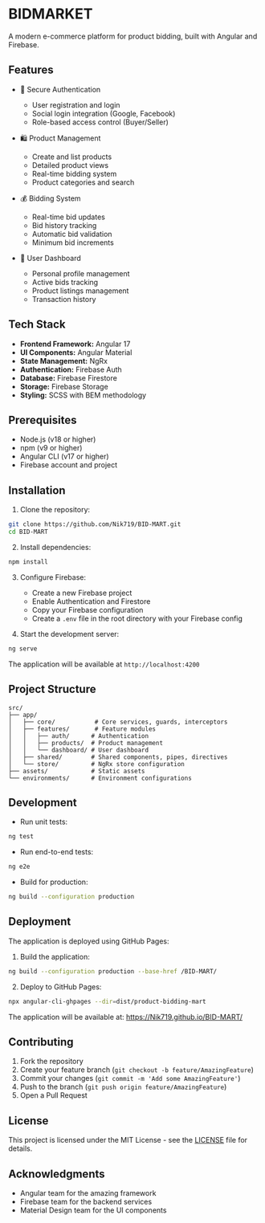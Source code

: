 # BIDMARKET

A modern e-commerce platform for product bidding, built with Angular and Firebase.

## Features

- 🔐 Secure Authentication
  - User registration and login
  - Social login integration (Google, Facebook)
  - Role-based access control (Buyer/Seller)

- 🛍️ Product Management
  - Create and list products
  - Detailed product views
  - Real-time bidding system
  - Product categories and search

- 💰 Bidding System
  - Real-time bid updates
  - Bid history tracking
  - Automatic bid validation
  - Minimum bid increments

- 👥 User Dashboard
  - Personal profile management
  - Active bids tracking
  - Product listings management
  - Transaction history

## Tech Stack

- **Frontend Framework:** Angular 17
- **UI Components:** Angular Material
- **State Management:** NgRx
- **Authentication:** Firebase Auth
- **Database:** Firebase Firestore
- **Storage:** Firebase Storage
- **Styling:** SCSS with BEM methodology

## Prerequisites

- Node.js (v18 or higher)
- npm (v9 or higher)
- Angular CLI (v17 or higher)
- Firebase account and project

## Installation

1. Clone the repository:
```bash
git clone https://github.com/Nik719/BID-MART.git
cd BID-MART
```

2. Install dependencies:
```bash
npm install
```

3. Configure Firebase:
   - Create a new Firebase project
   - Enable Authentication and Firestore
   - Copy your Firebase configuration
   - Create a `.env` file in the root directory with your Firebase config

4. Start the development server:
```bash
ng serve
```

The application will be available at `http://localhost:4200`

## Project Structure

```
src/
├── app/
│   ├── core/           # Core services, guards, interceptors
│   ├── features/       # Feature modules
│   │   ├── auth/      # Authentication
│   │   ├── products/  # Product management
│   │   └── dashboard/ # User dashboard
│   ├── shared/        # Shared components, pipes, directives
│   └── store/         # NgRx store configuration
├── assets/            # Static assets
└── environments/      # Environment configurations
```

## Development

- Run unit tests:
```bash
ng test
```

- Run end-to-end tests:
```bash
ng e2e
```

- Build for production:
```bash
ng build --configuration production
```

## Deployment

The application is deployed using GitHub Pages:

1. Build the application:
```bash
ng build --configuration production --base-href /BID-MART/
```

2. Deploy to GitHub Pages:
```bash
npx angular-cli-ghpages --dir=dist/product-bidding-mart
```

The application will be available at: https://Nik719.github.io/BID-MART/

## Contributing

1. Fork the repository
2. Create your feature branch (`git checkout -b feature/AmazingFeature`)
3. Commit your changes (`git commit -m 'Add some AmazingFeature'`)
4. Push to the branch (`git push origin feature/AmazingFeature`)
5. Open a Pull Request

## License

This project is licensed under the MIT License - see the [LICENSE](LICENSE) file for details.

## Acknowledgments

- Angular team for the amazing framework
- Firebase team for the backend services
- Material Design team for the UI components